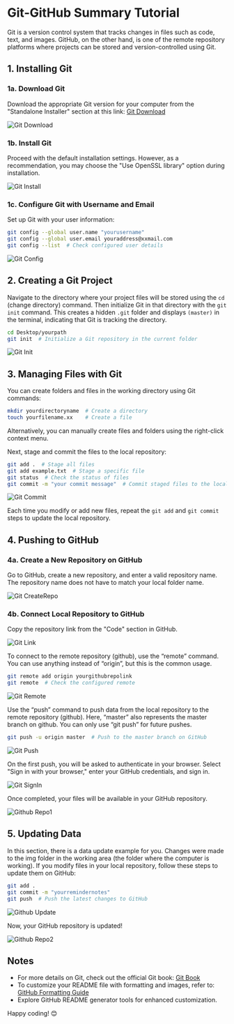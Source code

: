 # Git-GitHub Summary Tutorial

Git is a version control system that tracks changes in files such as code, text, and images. GitHub, on the other hand, is one of the remote repository platforms where projects can be stored and version-controlled using Git.

## 1. Installing Git

### 1a. Download Git
Download the appropriate Git version for your computer from the "Standalone Installer" section at this link: [Git Download](https://git-scm.com/downloads)

![Git Download](https://github.com/mufide/GMT211-Tutorial/blob/master/img/git-download.png)

### 1b. Install Git
Proceed with the default installation settings. However, as a recommendation, you may choose the "Use OpenSSL library" option during installation.

![Git Install](https://github.com/mufide/GMT211-Tutorial/blob/master/img/git-install.png)

### 1c. Configure Git with Username and Email
Set up Git with your user information:

```sh
git config --global user.name "yourusername"
git config --global user.email youraddress@xxmail.com
git config --list  # Check configured user details
```

![Git Config](https://github.com/mufide/GMT211-Tutorial/blob/master/img/gitconfig.png)

## 2. Creating a Git Project
Navigate to the directory where your project files will be stored using the `cd` (change directory) command. Then initialize Git in that directory with the `git init` command. This creates a hidden `.git` folder and displays `(master)` in the terminal, indicating that Git is tracking the directory.

```sh
cd Desktop/yourpath
git init  # Initialize a Git repository in the current folder
```

![Git Init](https://github.com/mufide/GMT211-Tutorial/blob/master/img/git-init.png)

## 3. Managing Files with Git

You can create folders and files in the working directory using Git commands:

```sh
mkdir yourdirectoryname  # Create a directory
touch yourfilename.xx    # Create a file
```
Alternatively, you can manually create files and folders using the right-click context menu.

Next, stage and commit the files to the local repository:

```sh
git add .  # Stage all files
git add example.txt  # Stage a specific file
git status  # Check the status of files
git commit -m "your commit message"  # Commit staged files to the local repository
```

![Git Commit](https://github.com/mufide/GMT211-Tutorial/blob/master/img/git-add-commit.png)

Each time you modify or add new files, repeat the `git add` and `git commit` steps to update the local repository.

## 4. Pushing to GitHub

### 4a. Create a New Repository on GitHub
Go to GitHub, create a new repository, and enter a valid repository name. The repository name does not have to match your local folder name.

![Git CreateRepo](https://github.com/mufide/GMT211-Tutorial/blob/master/img/create-repo.png)

### 4b. Connect Local Repository to GitHub
Copy the repository link from the "Code" section in GitHub.

![Git Link](https://github.com/mufide/GMT211-Tutorial/blob/master/img/github-link.png)

To connect to the remote repository (github), use the “remote” command. You can use anything instead of “origin”, but this is the common usage.

```sh
git remote add origin yourgithubrepolink
git remote  # Check the configured remote
```

![Git Remote](https://github.com/mufide/GMT211-Tutorial/blob/master/img/git-remote.png)

Use the “push” command to push data from the local repository to the remote repository (github). Here, “master” also represents the master branch on github. You can only use “git push” for future pushes.

```sh
git push -u origin master  # Push to the master branch on GitHub
```

![Git Push](https://github.com/mufide/GMT211-Tutorial/blob/master/img/git-push.png)

On the first push, you will be asked to authenticate in your browser. Select "Sign in with your browser," enter your GitHub credentials, and sign in.

![Git SignIn](https://github.com/mufide/GMT211-Tutorial/blob/master/img/githubsign.png)

Once completed, your files will be available in your GitHub repository.

![Github Repo1](https://github.com/mufide/GMT211-Tutorial/blob/master/img/github1.png)

## 5. Updating Data

In this section, there is a data update example for you. Changes were made to the img folder in the working area (the folder where the computer is working). If you modify files in your local repository, follow these steps to update them on GitHub:

```sh
git add .
git commit -m "yourremindernotes"
git push  # Push the latest changes to GitHub
```

![Github Update](https://github.com/mufide/GMT211-Tutorial/blob/master/img/update.png)

Now, your GitHub repository is updated!

![Github Repo2](https://github.com/mufide/GMT211-Tutorial/blob/master/img/git2.png)

## Notes

- For more details on Git, check out the official Git book: [Git Book](https://git-scm.com/book/en/v2)
- To customize your README file with formatting and images, refer to: [GitHub Formatting Guide](https://docs.github.com/en/get-started/writing-on-github/getting-started-with-writing-and-formatting-on-github/basic-writing-and-formatting-syntax)
- Explore GitHub README generator tools for enhanced customization.

Happy coding! 😊



